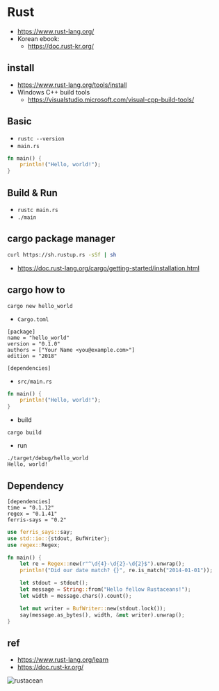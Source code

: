 # Rust
- https://www.rust-lang.org/
- Korean ebook:
  - https://doc.rust-kr.org/

## install
- https://www.rust-lang.org/tools/install
- Windows C++ build tools
  - https://visualstudio.microsoft.com/visual-cpp-build-tools/

## Basic
- `rustc --version`
- `main.rs`

```rust
fn main() {
    println!("Hello, world!");
}
```

## Build & Run
- `rustc main.rs`
- `./main`

## cargo package manager
```bash
curl https://sh.rustup.rs -sSf | sh
```

- https://doc.rust-lang.org/cargo/getting-started/installation.html

## cargo how to
```
cargo new hello_world
```

- `Cargo.toml`

```
[package]
name = "hello_world"
version = "0.1.0"
authors = ["Your Name <you@example.com>"]
edition = "2018"

[dependencies]
```

- `src/main.rs`

```rust
fn main() {
    println!("Hello, world!");
}
```

- build

```
cargo build
```

- run

```
./target/debug/hello_world
Hello, world!
```

## Dependency

```
[dependencies]
time = "0.1.12"
regex = "0.1.41"
ferris-says = "0.2"
```

```rust
use ferris_says::say;
use std::io::{stdout, BufWriter};
use regex::Regex;

fn main() {
    let re = Regex::new(r"^\d{4}-\d{2}-\d{2}$").unwrap();
    println!("Did our date match? {}", re.is_match("2014-01-01"));

    let stdout = stdout();
    let message = String::from("Hello fellow Rustaceans!");
    let width = message.chars().count();

    let mut writer = BufWriter::new(stdout.lock());
    say(message.as_bytes(), width, &mut writer).unwrap();
}
```

## ref
- https://www.rust-lang.org/learn
- https://doc.rust-kr.org/

<img src="https://www.rust-lang.org/static/images/ferris.gif" alt="rustacean" />
